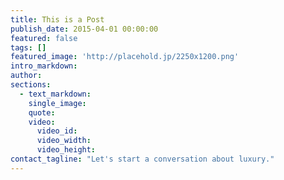 ```yaml
---
title: This is a Post
publish_date: 2015-04-01 00:00:00
featured: false
tags: []
featured_image: 'http://placehold.jp/2250x1200.png'
intro_markdown:
author:
sections:
  - text_markdown:
    single_image:
    quote:
    video:
      video_id:
      video_width:
      video_height:
contact_tagline: "Let's start a conversation about luxury."
---
```

